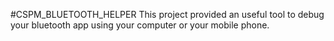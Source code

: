 #CSPM_BLUETOOTH_HELPER
This project provided an useful tool to debug your bluetooth app using your computer or your mobile phone.